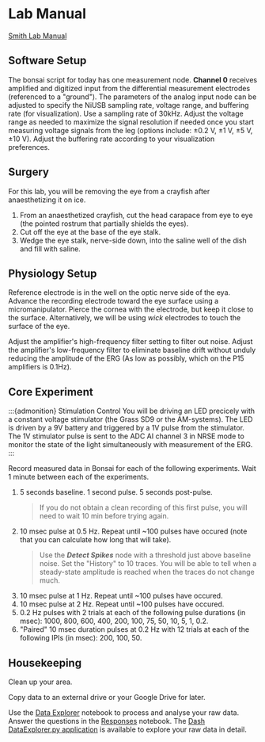 # Lab Manual

[Smith Lab Manual](https://www.science.smith.edu/departments/neurosci/courses/bio330/labs/L6erg.html)

## Software Setup
The bonsai script for today has one measurement node. <b>Channel 0</b> receives amplified and digitized input from the differential measurement electrodes (referenced to a "ground"). The parameters of the analog input node can be adjusted to specify the NiUSB sampling rate, voltage range, and buffering rate (for visualization). Use a sampling rate of 30kHz. Adjust the voltage range as needed to maximize the signal resolution if needed once you start measuring voltage signals from the leg (options include: ±0.2 V, ±1 V, ±5 V, ±10 V). Adjust the buffering rate according to your visualization preferences. 

## Surgery
For this lab, you will be removing the eye from a crayfish after anaesthetizing it on ice. 

1. From an anaesthetized crayfish, cut the head carapace from eye to eye (the pointed rostrum that partially shields the eyes).
2. Cut off the eye at the base of the eye stalk.
3. Wedge the eye stalk, nerve-side down, into the saline well of the dish and fill with saline.


## Physiology Setup
Reference electrode is in the well on the optic nerve side of the eya. Advance the recording electrode toward the eye surface using a micromanipulator. Pierce the cornea with the electrode, but keep it close to the surface. Alternatively, we will be using *wick* electrodes to touch the surface of the eye.

Adjust the amplifier's high-frequency filter setting to filter out noise. Adjust the amplifier's low-frequency filter to eliminate baseline drift without unduly reducing the amplitude of the ERG (As low as possibly, which on the P15 amplifiers is 0.1Hz).


<a id="experiment"></a>
## Core Experiment

:::{admonition} Stimulation Control
You will be driving an LED precicely with a constant voltage stimulator (the Grass SD9 or the AM-systems). The LED is driven by a 9V battery and triggered by a 1V pulse from the stimulator. The 1V stimulator pulse is sent to the ADC AI channel 3 in NRSE mode to monitor the state of the light simultaneously with measurement of the ERG. 
:::

Record measured data in Bonsai for each of the following experiments. Wait 1 minute between each of the experiments.

1. 5 seconds baseline. 1 second pulse. 5 seconds post-pulse. 
	> If you do not obtain a clean recording of this first pulse, you will need to wait 10 min before trying again.
2. 10 msec pulse at 0.5 Hz. Repeat until \~100 pulses have occured (note that you can calculate how long that will take).
	> Use the ***Detect Spikes*** node with a threshold just above baseline noise. Set the "History" to 10 traces. You will be able to tell when a steady-state amplitude is reached when the traces do not change much. 
3. 10 msec pulse at 1 Hz. Repeat until \~100 pulses have occured.
4. 10 msec pulse at 2 Hz. Repeat until \~100 pulses have occured.
5. 0.2 Hz pulses with 2 trials at each of the following pulse durations (in msec): 1000, 800, 600, 400, 200, 100, 75, 50, 10, 5, 1, 0.2.
6. "Paired" 10 msec duration pulses at 0.2 Hz with 12 trials at each of the following IPIs (in msec): 200, 100, 50.

## Housekeeping

Clean up your area.  

Copy data to an external drive or your Google Drive for later.  

Use the [Data Explorer](Data-Explorer_crayfish-erg.ipynb) notebook to process and analyse your raw data. Answer the questions in the [Responses](Responses_crayfish-erg.ipynb) notebook. The [Dash DataExplorer.py application](../../howto/Dash-Data-Explorer.md) is available to explore your raw data in detail. 

